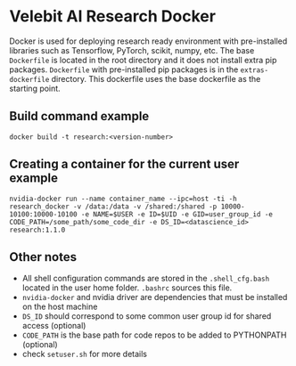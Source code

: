 # Velebit AI Research Docker

Docker is used for deploying research ready environment with pre-installed
libraries such as Tensorflow, PyTorch, scikit, numpy, etc.
The base `Dockerfile` is located in the root directory and it does not install extra pip packages. `Dockerfile` with pre-installed pip packages is in the `extras-dockerfile` directory. This dockerfile uses the base dockerfile as the starting point.

## Build command example
`docker build -t research:<version-number>`

## Creating a container for the current user example
`nvidia-docker run --name container_name --ipc=host -ti -h research_docker -v /data:/data -v /shared:/shared -p 10000-10100:10000-10100 -e NAME=$USER -e ID=$UID -e GID=user_group_id -e CODE_PATH=/some_path/some_code_dir -e DS_ID=<datascience_id> research:1.1.0`


## Other notes
* All shell configuration commands are stored in the `.shell_cfg.bash` located in the user home folder. `.bashrc` sources this file.
* `nvidia-docker` and nvidia driver are dependencies that must be installed on the host machine
* `DS_ID` should correspond to some common user group id for shared access (optional)
* `CODE_PATH` is the base path for code repos to be added to PYTHONPATH (optional)
* check `setuser.sh` for more details
